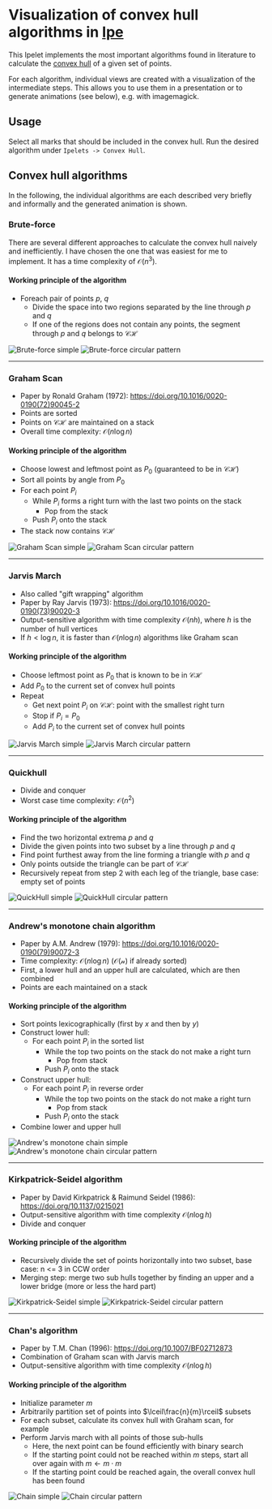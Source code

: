# Visualization of convex hull algorithms in [Ipe](https://ipe.otfried.org/)

This Ipelet implements the most important algorithms found in literature to calculate the [convex hull](https://en.wikipedia.org/wiki/Convex_hull) of a given set of points.

For each algorithm, individual views are created with a visualization of the intermediate steps.
This allows you to use them in a presentation or to generate animations (see below), e.g. with imagemagick.

## Usage

Select all marks that should be included in the convex hull. Run the desired algorithm under `Ipelets -> Convex Hull`.

## Convex hull algorithms

In the following, the individual algorithms are each described very briefly and informally and the generated animation is shown.

### Brute-force

There are several different approaches to calculate the convex hull naively and inefficiently.
I have chosen the one that was easiest for me to implement. It has a time complexity of $\mathcal{O}(n^3)$.

#### Working principle of the algorithm

- Foreach pair of points $p$, $q$
  - Divide the space into two regions separated by the line through $p$ and $q$
  - If one of the regions does not contain any points, the segment through $p$ and $q$ belongs to $\mathcal{CH}$

![Brute-force simple](img/bruteforce_simple.gif)
![Brute-force circular pattern](img/bruteforce_circular.gif)

---

### Graham Scan

- Paper by Ronald Graham (1972): https://doi.org/10.1016/0020-0190(72)90045-2
- Points are sorted
- Points on $\mathcal{CH}$ are maintained on a stack
- Overall time complexity: $\mathcal{O}(n\log n)$

#### Working principle of the algorithm

- Choose lowest and leftmost point as $P_0$ (guaranteed to be in $\mathcal{CH}$)
- Sort all points by angle from $P_0$
- For each point $P_i$
  - While $P_i$ forms a right turn with the last two points on the stack
    - Pop from the stack
  - Push $P_i$ onto the stack
- The stack now contains $\mathcal{CH}$

![Graham Scan simple](img/graham_simple.gif)
![Graham Scan circular pattern](img/graham_circular.gif)

---

### Jarvis March

- Also called "gift wrapping" algorithm
- Paper by Ray Jarvis (1973): https://doi.org/10.1016/0020-0190(73)90020-3
- Output-sensitive algorithm with time complexity $\mathcal{O}(nh)$, where $h$ is the number of hull vertices
- If $h < \log n$, it is faster than $\mathcal{O}(n \log n)$ algorithms like Graham scan

#### Working principle of the algorithm

- Choose leftmost point as $P_0$ that is known to be in $\mathcal{CH}$
- Add $P_0$ to the current set of convex hull points
- Repeat
  - Get next point $P_i$ on $\mathcal{CH}$: point with the smallest right turn
  - Stop if $P_i = P_0$
  - Add $P_i$ to the current set of convex hull points

![Jarvis March simple](img/jarvis_simple.gif)
![Jarvis March circular pattern](img/jarvis_circular.gif)

---

### Quickhull

- Divide and conquer
- Worst case time complexity: $\mathcal{O}(n^2)$

#### Working principle of the algorithm

- Find the two horizontal extrema $p$ and $q$
- Divide the given points into two subset by a line through $p$ and $q$
- Find point furthest away from the line forming a triangle with $p$ and $q$
- Only points outside the triangle can be part of $\mathcal{CH}$
- Recursively repeat from step 2 with each leg of the triangle, base case: empty set of points

![QuickHull simple](img/quickhull_simple.gif)
![QuickHull circular pattern](img/quickhull_circular.gif)

---

### Andrew's monotone chain algorithm

- Paper by A.M. Andrew (1979): https://doi.org/10.1016/0020-0190(79)90072-3
- Time complexity: $\mathcal{O}(n\log n)$ ($\mathcal{O(n)}$ if already sorted)
- First, a lower hull and an upper hull are calculated, which are then combined
- Points are each maintained on a stack

#### Working principle of the algorithm

- Sort points lexicographically (first by $x$ and then by $y$)
- Construct lower hull:
  - For each point $P_i$ in the sorted list
    - While the top two points on the stack do not make a right turn
      - Pop from stack
    - Push $P_i$ onto the stack
- Construct upper hull:
  - For each point $P_i$ in reverse order
    - While the top two points on the stack do not make a right turn
      - Pop from stack
    - Push $P_i$ onto the stack
- Combine lower and upper hull

![Andrew's monotone chain simple](img/monotonchain_simple.gif)
![Andrew's monotone chain circular pattern](img/monotonchain_circular.gif)

---

### Kirkpatrick-Seidel algorithm

- Paper by David Kirkpatrick & Raimund Seidel (1986): https://doi.org/10.1137/0215021
- Output-sensitive algorithm with time complexity $\mathcal{O}(n \log h)$
- Divide and conquer

#### Working principle of the algorithm

- Recursively divide the set of points horizontally into two subset, base case: n <= 3 in CCW order
- Merging step: merge two sub hulls together by finding an upper and a lower bridge (more or less the hard part)

![Kirkpatrick-Seidel simple](img/kirkpatrick_simple.gif)
![Kirkpatrick-Seidel circular pattern](img/kirkpatrick_circular.gif)

---

### Chan's algorithm

- Paper by T.M. Chan (1996): https://doi.org/10.1007/BF02712873
- Combination of Graham scan with Jarvis march
- Output-sensitive algorithm with time complexity $\mathcal{O}(n \log h)$

#### Working principle of the algorithm

- Initialize parameter $m$
- Arbitrarily partition set of points into $\lceil\frac{n}{m}\rceil$ subsets
- For each subset, calculate its convex hull with Graham scan, for example
- Perform Jarvis march with all points of those sub-hulls
  - Here, the next point can be found efficiently with binary search
  - If the starting point could not be reached within $m$ steps, start all over again with $m \leftarrow m \cdot m$
  - If the starting point could be reached again, the overall convex hull has been found

![Chain simple](img/chan_simple.gif)
![Chain circular pattern](img/chan_circular.gif)
